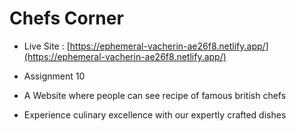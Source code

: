 # Chefs Corner

* Live Site : [https://ephemeral-vacherin-ae26f8.netlify.app/](https://ephemeral-vacherin-ae26f8.netlify.app/)

* Assignment 10

* A Website where people can see recipe of famous british chefs

* Experience culinary excellence with our expertly crafted dishes
